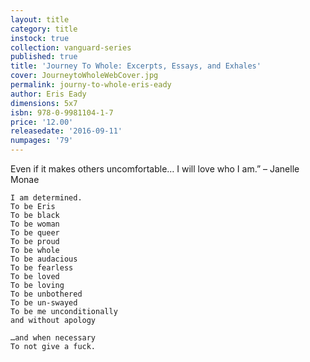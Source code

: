 ```yaml
---
layout: title
category: title
instock: true
collection: vanguard-series
published: true
title: 'Journey To Whole: Excerpts, Essays, and Exhales'
cover: JourneytoWholeWebCover.jpg
permalink: journy-to-whole-eris-eady
author: Eris Eady
dimensions: 5x7
isbn: 978-0-9981104-1-7
price: '12.00'
releasedate: '2016-09-11'
numpages: '79'
---
```

Even if it makes others uncomfortable… 
I will love who I am.” – Janelle Monae

    I am determined.
    To be Eris
    To be black
    To be woman
    To be queer
    To be proud
    To be whole
    To be audacious
    To be fearless
    To be loved 
    To be loving
    To be unbothered
    To be un-swayed
    To be me unconditionally
    and without apology

    …and when necessary 
    To not give a fuck.
